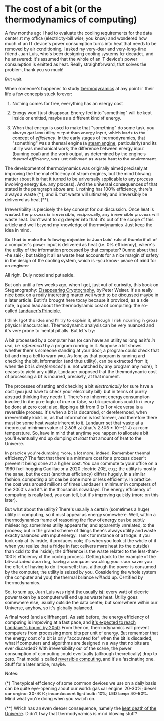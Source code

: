 # The cost of a bit (or the thermodynamics of computing)

A few months ago I had to evaluate the cooling requirements for the data center at my office (electricity-bill wise, you know) and wondered how much of an IT device's power consumption turns into heat that needs to be removed by air conditioning. I asked my very-dear and very-long-time friend Juan Luis, who's been designing cooling systems for decades, and he answered: it's assumed that the whole of an IT device's power consumption is emitted as heat. Really straightforward, that solves the problem, thank you so much!

But wait. 

When someone's happened to study [thermodynamics](https://en.wikipedia.org/wiki/Thermodynamics) at any point in their life a few concepts stuck forever:

1. Nothing comes for free, everything has an energy cost.

2. Energy won't just disappear. Energy fed into "something" will be kept inside or emitted, maybe as a different kind of energy.

3. When that energy is used to make that "something" do some task, you always get less utility output than energy input, which leads to the concept of _efficiency_. In the early stages of thermodynamics, that "something" was a thermal engine (a [steam engine](https://en.wikipedia.org/wiki/Steam_engine), particularly) and its utility was mechanical work; the difference between energy input (burning coal) and the work output, as determined by the engine's _thermal efficiency_, was just delivered as waste heat to the environment. 

The development of thermodynamics was originally aimed precisely at improving the thermal efficiency of steam engines, but the mind blowing matter about it is that it turned to be universally applicable to any process involving energy (i.e. any process). And the universal consequences of that stated in the paragraph above are: i. nothing has 100% efficiency, there's always a waste (* ); and ii. that waste will ultimately and irreversibly be delivered as heat (**). 

Irreversibility is precisely the key concept for our discussion. Once heat is wasted, the process is irreversible; reciprocally, any irreversible process will waste heat. Don't want to dig deeper into that: it's out of the scope of this article and well beyond my knowledge of thermodynamics. Just keep the idea in mind.

So I had to make the following objection to Juan Luis' rule of thumb: if all of a computer's power input is delivered as heat (i.e. 0% efficiency), where's the utility of the information processed by that computer? Dunno about that -he said-; but taking it all as waste heat accounts for a nice margin of safety in the design of the cooling system, which is -you know- peace of mind for an engineer.

All right. Duly noted and put aside.

But only until a few weeks ago, when I got, just out of curiosity, this book on Steganography: [Disappearing Cryptography](https://dl.acm.org/doi/book/10.5555/1523275), by Peter Weiner. It's a really nice book on a really interesting matter well worth to be discussed maybe in a later article. But it's brought here today because it provided, as a side note, a good lead about the thermodynamic cost of computing: the so-called [Landauer's Principle](https://en.wikipedia.org/wiki/Landauer%27s_principle).

I think I got the idea and I'll try to explain it, although I risk incurring in gross physical inaccuracies. Thermodynamic analysis can be very nuanced and it's very prone to mental pitfalls. But let's try:

A bit processed by a computer has (or can have) an utility as long as it's _in use_, i.e. _referenced_ by a program running in it. Suppose a bit shows whether there's someone standing at your door; a program could check that bit and ring a bell to warn you. As long as that program is running and checking the bit, information (and thus utility), can be extracted from it; when the bit is _dereferenced_ (i.e. not watched by any program any more), it ceases to yield any utility. Landauer proposed that the thermodynamic cost of processing a bit is incurred, precisely, at that moment. 

The processes of setting and checking a bit _electronically_ for sure have a cost (you just have to check your electricity bill), but in terms of purely abstract thinking they needn't. There's no inherent energy consumption involved in the pure logic of true or false, so bit operations could in theory be done at zero cost; also, flipping a bit from 0 to 1 or vice versa is a reversible process. It's when a bit is discarded, or dereferenced, when irreversibility kicks in, as that information is lost forever, and therefore there must be some heat waste inherent to it. Landauer set that waste at a theoretical minimum value of 2.805 zJ (that's 2.805 * 10^-21 J) at room temperature. So, have in mind that anytime you happen to allocate a bit you'll eventually end up dumping _at least_ that amount of heat to the Universe.

In practice you're dumping more; a lot more, indeed. Remember thermal efficiency? The fact that there's a minimum cost for a process doesn't prevent it being done at a higher cost. You can commute to your office on a 1960 fuel-hogging Cadillac or a 2020 electric ZOE, e.g.; the utility is mostly the same, but the cost (and thus efficiency) differs hugely. In a similar fashion, computing a bit can be done more or less efficiently. In practice, the cost was around millions of times Landauer's minimum in computers of the 2000's and it's in the thousands nowadays. The energy efficiency of computing is really bad, you can tell, but it's improving quickly (more on this later).

But what about the utility? There's usually a certain (sometimes a huge) utility in computing, so it must appear as energy somewhere. Well, within a thermodynamics frame of reasoning the flow of energy can be subtly misleading: sometimes utility appears far, and apparently unrelated, to the process; but in the grand scheme of things there's always utility and waste exactly balanced with input energy. Think for instance of a fridge: if you look only at its inside, it produces cold; it's when you look at the whole of it when you realize that a fridge in fact delivers more heat (to the outside) than cold (to the inside); the difference is the waste related to the less-than-100% efficiency of the cooling process. Getting back to the example of the bit-activated door ring, having a computer watching your door saves you the effort of having to do it yourself; thus, although the power is consumed by the computer, the utility is seized by you. Considering the whole system (the computer and you) the thermal balance *will* add up. Certified by thermodynamics.

So, to sum up, Juan Luis was right (he usually is): every watt of electric power taken by a computer will end up as waste heat. Utility goes somewhere else, usually outside the data center; but somewhere within our Universe, anyhow, so it's globally balanced.

A final word (and a cliffhanger). As said before, the energy efficiency of computing is improving at a fast pace, and [it's expected to reach Landauer's bound by 2050](https://en.wikipedia.org/wiki/Koomey%27s_law). From then on, thermodynamics will prevent computers from processing more bits per unit of energy. But remember that the energy cost of a bit is only "accounted for" when the bit is discarded; what if computers and algorithms are designed in a way that no bits are ever discarded? With irreversibility out of the scene, the power consumption of computing could eventually (although theoretically) drop to zero. That model is called [reversible computing](https://en.wikipedia.org/wiki/Reversible_computing), and it's a fascinating one. Stuff for a later article, maybe.

Notes: 

(*) The typical efficiency of some common devices we use on a daily basis can be quite eye-opening about our world: gas car engine: 20-30%; diesel car engine: 30-40%; incandescent light bulb: 10%; LED lamp: 40-50%. Mind what you're doing when you switch on.

(**) Which has an even deeper consequence, namely the [heat death of the Universe](https://en.wikipedia.org/wiki/Heat_death_of_the_universe). Didn't I say that thermodynamics is mind blowing stuff?
